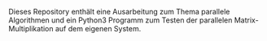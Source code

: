 Dieses Repository enthält eine Ausarbeitung zum Thema 
parallele Algorithmen und ein Python3 Programm zum Testen der parallelen 
Matrix-Multiplikation auf dem eigenen System.
